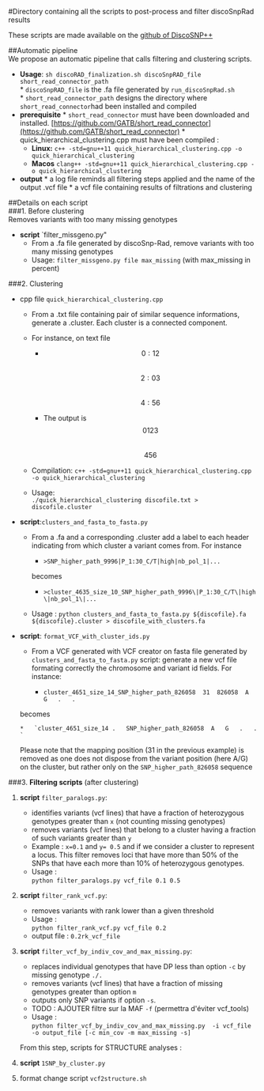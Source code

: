 #Directory containing all the scripts to post-process and filter discoSnpRad results
   
These scripts are made available on the [github of DiscoSNP++](https://github.com/GATB/DiscoSnp)

##Automatic pipeline   
We propose an automatic pipeline that calls filtering and clustering scripts.   

   *  **Usage**: `sh discoRAD_finalization.sh discoSnpRAD_file  short_read_connector_path`   
   	* `discoSnpRAD_file` is the .fa file generated by `run_discoSnpRad.sh`   
	* `short_read_connector_path` designs the directory where `short_read_connector`had been installed and compiled
   * **prerequisite**
   	* `short_read_connector` must have been downloaded and installed. [https://github.com/GATB/short_read_connector](https://github.com/GATB/short_read_connector)
	* quick_hierarchical_clustering.cpp must have been compiled :
		* **Linux:** `c++ -std=gnu++11 quick_hierarchical_clustering.cpp -o quick_hierarchical_clustering`
		* **Macos**  `clang++ -std=gnu++11 quick_hierarchical_clustering.cpp -o quick_hierarchical_clustering`
   * **output**
   	* a log file reminds all filtering steps applied and the name of the output .vcf file
	* a vcf file containing results of filtrations and clustering
	
##Details on each script   
###1. Before clustering   
  Removes variants with too many missing genotypes   
  
  *  **script** `filter_missgeno.py"
  	 * From a .fa file generated by discoSnp-Rad, remove variants with too many missing genotypes 
	 * Usage: 
	 `filter_missgeno.py file max_missing` (with max_missing in percent)

###2. Clustering   
  * cpp file `quick_hierarchical_clustering.cpp`

      *  From a .txt file containing pair of similar sequence informations, generate a .cluster. Each cluster is a connected component.

      *  For instance, on text file

          *   $$0:1 2$$  
              $$2:0 3$$  
              $$4:5 6$$

          *   The output is  
              $$0 1 2 3$$  
              $$4 5 6$$

      *   Compilation: `c++ -std=gnu++11 quick_hierarchical_clustering.cpp -o quick_hierarchical_clustering `

      *  Usage:     
      `./quick_hierarchical_clustering discofile.txt > discofile.cluster`   
  *   **script**:`clusters_and_fasta_to_fasta.py`

      *   From a .fa and a corresponding .cluster add a label to each header indicating from which cluster a variant comes from.  For instance

          *   `>SNP_higher_path_9996|P_1:30_C/T|high|nb_pol_1|...` 
	     
          becomes

          *   `>cluster_4635_size_10_SNP_higher_path_9996\|P_1:30_C/T\|high\|nb_pol_1\|...`

      *   Usage : `python clusters_and_fasta_to_fasta.py ${discofile}.fa ${discofile}.cluster > discofile_with_clusters.fa`   
  *   **script**: `format_VCF_with_cluster_ids.py`
      *   From a VCF generated with VCF creator on fasta file generated by `clusters_and_fasta_to_fasta.py` script: generate a new vcf file formating correctly the chromosome and variant id fields. For instance:

          *   `cluster_4651_size_14_SNP_higher_path_826058	31	826058	A	G	.	.	`
	     
	     becomes

          *   `cluster_4651_size_14	.	SNP_higher_path_826058	A	G	.	.	`
	     
	     Please note that the mapping position (31 in the previous example) is removed as one does not dispose from the variant position (here A/G) on the cluster, but rather only on the `SNP_higher_path_826058` sequence
	     
	     
	 

###3. **Filtering scripts** (after clustering)   

   1. **script** `filter_paralogs.py`:
       * identifies variants (vcf lines) that have a fraction of heterozygous genotypes greater than `x` (not counting missing genotypes)
       * removes variants (vcf lines) that belong to a cluster having a fraction of such variants greater than `y`
       * Example : `x=0.1` and `y= 0.5` and if we consider a cluster to represent a locus. This filter removes loci that have more than 50% of the SNPs that have each more than 10% of heterozygous genotypes.
       * Usage :   
       `python filter_paralogs.py vcf_file 0.1 0.5`

   2. **script** `filter_rank_vcf.py`:
       * removes variants with rank lower than a given threshold
       * Usage :  
       `python filter_rank_vcf.py vcf_file 0.2`
       * output file : `0.2rk_vcf_file`


   3. **script** `filter_vcf_by_indiv_cov_and_max_missing.py`:
       * replaces individual genotypes that have DP less than option `-c` by missing genotype `./.`
       * removes variants (vcf lines) that have a fraction of missing genotypes greater than option `m` 
       * outputs only SNP variants if option `-s`. 
       * TODO : AJOUTER filtre sur la MAF `-f` (permettra d'éviter vcf_tools) 
       * Usage :    
       `python filter_vcf_by_indiv_cov_and_max_missing.py  -i vcf_file -o output_file [-c min_cov -m max_missing -s] `

       From this step, scripts for STRUCTURE analyses :

   4. **script** `1SNP_by_cluster.py`

   5. format change script `vcf2structure.sh`

<!---
== Clustering full process ==
-----------------------------

`ls ${discofile}.fa > ${discofile}.fof  `

`short_read_connector.sh -b ${discofile}.fa -q ${discofile}.fof -s 0 -k ${k} -a
1 -l -p ${discofile}.txt`

`./quick_hierarchical_clustering ${discofile}.txt > ${discofile}.cluster`

`python3 clusters_and_fasta_to_fasta.py ${discofile}.fa ${discofile}.cluster >
${discofile}_with_clusters.fa`

`run_VCF_creator.sh -p ${discofile}_with_clusters.fa
-o ${discofile}_with_clusters.vcf`

**NB**: Then the `${discofile}_with_clusters.vcf` can be simply sorted to put
together variants from each cluster.

**Sources**:

`short_read_connector.sh` from <https://github.com/GATB/short_read_connector>

`run_VCF_creator.sh` from <https://github.com/GATB/DiscoSnp> (scripts directory)
-->
